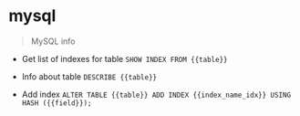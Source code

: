 # mysql

> MySQL info

- Get list of indexes for table
`SHOW INDEX FROM {{table}}`

- Info about table
`DESCRIBE {{table}}`

- Add index
`ALTER TABLE {{table}} ADD INDEX {{index_name_idx}} USING HASH ({{field}});`
